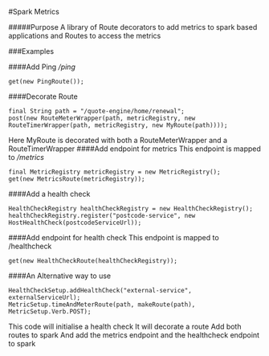 #Spark Metrics

#####Purpose
A library of Route decorators to add metrics to spark based applications
and Routes to access the metrics

###Examples

####Add Ping
<i>/ping</i>
```
get(new PingRoute());
```
####Decorate Route
```
final String path = "/quote-engine/home/renewal";
post(new RouteMeterWrapper(path, metricRegistry, new RouteTimerWrapper(path, metricRegistry, new MyRoute(path))));
```

Here MyRoute is decorated with both a RouteMeterWrapper and a RouteTimerWrapper
####Add endpoint for metrics
This endpoint is mapped to <i>/metrics</i>
```
final MetricRegistry metricRegistry = new MetricRegistry();
get(new MetricsRoute(metricRegistry));
```
####Add a health check
```
HealthCheckRegistry healthCheckRegistry = new HealthCheckRegistry();
healthCheckRegistry.register("postcode-service", new HostHealthCheck(postcodeServiceUrl));
```

####Add endpoint for health check
This endpoint is mapped to /healthcheck

```
get(new HealthCheckRoute(healthCheckRegistry));
```

####An Alternative way to use
```
HealthCheckSetup.addHealthCheck("external-service", externalServiceUrl);
MetricSetup.timeAndMeterRoute(path, makeRoute(path), MetricSetup.Verb.POST);
```
This code will initialise a health check
It will decorate a route
Add both routes to spark
And add the metrics endpoint and the healthcheck endpoint to spark



